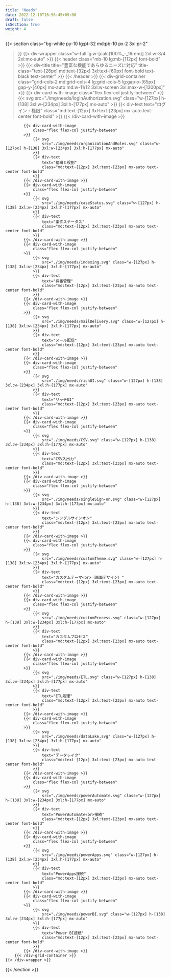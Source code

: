 ```yaml
---
title: "Needs"
date: 2022-12-10T16:56:45+09:00
draft: false
isSection: true
weight: 4
---
```


{{< section
    class="bg-white py-10 lg:pt-32 md:pb-10 px-2 3xl:pr-2"
>}}
    {{< div-wrapper
        class="w-full lg:w-[calc(100%_-_16rem)] 2xl:w-3/4 2xl:mx-auto"
    >}}
        {{< header
            class="mb-10 lg:mb-[112px] font-bold"
        >}}
            {{< div-title
                title="豊富な機能であらゆるニーズに対応"
                title-class="text-[26px] md:text-[32px] 3xl:text-[60px] font-bold text-black text-center"
            >}}
        {{< /header >}}
        {{< div-grid-container
            class="grid-cols-2 md:grid-cols-4 lg:grid-cols-5 lg:gap-x-[65px] gap-y-[40px] mx-auto md:w-11/12 3xl:w-screen 3xl:max-w-[1300px]"
        >}}
            {{< div-card-with-image
                class="flex flex-col justify-between"
            >}}
                {{< svg
                    src="./img/needs/loginAuthorization.svg" class="w-[127px] h-[138] 3xl:w-[234px] 3xl:h-[177px] mx-auto"
                >}}
                {{< div-text
                    text="ログイン・権限"
                    class="md:text-[12px] 3xl:text-[23px] mx-auto text-center font-bold"
                >}}
            {{< /div-card-with-image >}}

            {{< div-card-with-image
                class="flex flex-col justify-between"
            >}}
                {{< svg
                    src="./img/needs/organizationAndRoles.svg" class="w-[127px] h-[138] 3xl:w-[234px] 3xl:h-[177px] mx-auto"
                >}}
                {{< div-text
                    text="組織と役割"
                    class="md:text-[12px] 3xl:text-[23px] mx-auto text-center font-bold"
                >}}
            {{< /div-card-with-image >}}
            {{< div-card-with-image
                class="flex flex-col justify-between"
            >}}
                {{< svg
                    src="./img/needs/caseStatus.svg" class="w-[127px] h-[138] 3xl:w-[234px] 3xl:h-[177px] mx-auto"
                >}}
                {{< div-text
                    text="案件ステータス"
                    class="md:text-[12px] 3xl:text-[23px] mx-auto text-center font-bold"
                >}}
            {{< /div-card-with-image >}}
            {{< div-card-with-image
                class="flex flex-col justify-between"
            >}}
                {{< svg
                    src="./img/needs/indexing.svg" class="w-[127px] h-[138] 3xl:w-[234px] 3xl:h-[177px] mx-auto"
                >}}
                {{< div-text
                    text="採番管理"
                    class="md:text-[12px] 3xl:text-[23px] mx-auto text-center font-bold"
                >}}
            {{< /div-card-with-image >}}
            {{< div-card-with-image
                class="flex flex-col justify-between"
            >}}
                {{< svg
                    src="./img/needs/mailDelivery.svg" class="w-[127px] h-[138] 3xl:w-[234px] 3xl:h-[177px] mx-auto"
                >}}
                {{< div-text
                    text="メール配信"
                    class="md:text-[12px] 3xl:text-[23px] mx-auto text-center font-bold"
                >}}
            {{< /div-card-with-image >}}
            {{< div-card-with-image
                class="flex flex-col justify-between"
            >}}
                {{< svg
                    src="./img/needs/richUI.svg" class="w-[127px] h-[138] 3xl:w-[234px] 3xl:h-[177px] mx-auto"
                >}}
                {{< div-text
                    text="リッチUI"
                    class="md:text-[12px] 3xl:text-[23px] mx-auto text-center font-bold"
                >}}
            {{< /div-card-with-image >}}
            {{< div-card-with-image
                class="flex flex-col justify-between"
            >}}
                {{< svg
                    src="./img/needs/CSV.svg" class="w-[127px] h-[138] 3xl:w-[234px] 3xl:h-[177px] mx-auto"
                >}}
                {{< div-text
                    text="CSV入出力"
                    class="md:text-[12px] 3xl:text-[23px] mx-auto text-center font-bold"
                >}}
            {{< /div-card-with-image >}}
            {{< div-card-with-image
                class="flex flex-col justify-between"
            >}}
                {{< svg
                    src="./img/needs/singleSign-on.svg" class="w-[127px] h-[138] 3xl:w-[234px] 3xl:h-[177px] mx-auto"
                >}}
                {{< div-text
                    text="シングルサインオン"
                    class="md:text-[12px] 3xl:text-[23px] mx-auto text-center font-bold"
                >}}
            {{< /div-card-with-image >}}
            {{< div-card-with-image
                class="flex flex-col justify-between"
            >}}
                {{< svg
                    src="./img/needs/customTheme.svg" class="w-[127px] h-[138] 3xl:w-[234px] 3xl:h-[177px] mx-auto"
                >}}
                {{< div-text
                    text="カスタムテーマ<br>（画面デザイン）"
                    class="md:text-[12px] 3xl:text-[23px] mx-auto text-center font-bold"
                >}}
            {{< /div-card-with-image >}}
            {{< div-card-with-image
                class="flex flex-col justify-between"
            >}}
                {{< svg
                    src="./img/needs/customProcess.svg" class="w-[127px] h-[138] 3xl:w-[234px] 3xl:h-[177px] mx-auto"
                >}}
                {{< div-text
                    text="カスタムプロセス"
                    class="md:text-[12px] 3xl:text-[23px] mx-auto text-center font-bold"
                >}}
            {{< /div-card-with-image >}}
            {{< div-card-with-image
                class="flex flex-col justify-between"
            >}}
                {{< svg
                    src="./img/needs/ETL.svg" class="w-[127px] h-[138] 3xl:w-[234px] 3xl:h-[177px] mx-auto"
                >}}
                {{< div-text
                    text="ETL処理"
                    class="md:text-[12px] 3xl:text-[23px] mx-auto text-center font-bold"
                >}}
            {{< /div-card-with-image >}}
            {{< div-card-with-image
                class="flex flex-col justify-between"
            >}}
                {{< svg
                    src="./img/needs/dataLake.svg" class="w-[127px] h-[138] 3xl:w-[234px] 3xl:h-[177px] mx-auto"
                >}}
                {{< div-text
                    text="データレイク"
                    class="md:text-[12px] 3xl:text-[23px] mx-auto text-center font-bold"
                >}}
            {{< /div-card-with-image >}}
            {{< div-card-with-image
                class="flex flex-col justify-between"
            >}}
                {{< svg
                    src="./img/needs/powerAutomate.svg" class="w-[127px] h-[138] 3xl:w-[234px] 3xl:h-[177px] mx-auto"
                >}}
                {{< div-text
                    text="PowerAutomate<br>接続"
                    class="md:text-[12px] 3xl:text-[23px] mx-auto text-center font-bold"
                >}}
            {{< /div-card-with-image >}}
            {{< div-card-with-image
                class="flex flex-col justify-between"
            >}}
                {{< svg
                    src="./img/needs/powerApps.svg" class="w-[127px] h-[138] 3xl:w-[234px] 3xl:h-[177px] mx-auto"
                >}}
                {{< div-text
                    text="PowerApps接続"
                    class="md:text-[12px] 3xl:text-[23px] mx-auto text-center font-bold"
                >}}
            {{< /div-card-with-image >}}
            {{< div-card-with-image
                class="flex flex-col justify-between"
            >}}
                {{< svg
                    src="./img/needs/powerBI.svg" class="w-[127px] h-[138] 3xl:w-[234px] 3xl:h-[177px] mx-auto"
                >}}
                {{< div-text
                    text="Power BI接続"
                    class="md:text-[12px] 3xl:text-[23px] mx-auto text-center font-bold"
                >}}
            {{< /div-card-with-image >}}
        {{< /div-grid-container >}}
    {{< /div-wrapper >}}
{{< /section >}}
